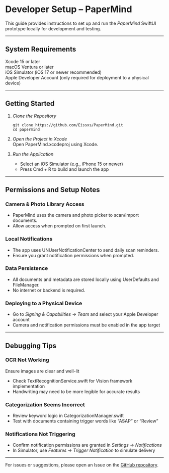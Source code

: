 # Developer Setup – PaperMind

This guide provides instructions to set up and run the *PaperMind* SwiftUI prototype locally for development and testing.

---

## System Requirements

Xcode 15 or later  
macOS Ventura or later  
iOS Simulator (iOS 17 or newer recommended)  
Apple Developer Account (only required for deployment to a physical device)


---

## Getting Started

1. *Clone the Repository*  
   ```
   git clone https://github.com/Eissxs/PaperMind.git
   cd papermind
   ```

2. *Open the Project in Xcode*  
   Open PaperMind.xcodeproj using Xcode.

3. *Run the Application*  
   - Select an iOS Simulator (e.g., iPhone 15 or newer)  
   - Press Cmd + R to build and launch the app

---

## Permissions and Setup Notes

### Camera & Photo Library Access  
- PaperMind uses the camera and photo picker to scan/import documents.  
- Allow access when prompted on first launch.

### Local Notifications  
- The app uses UNUserNotificationCenter to send daily scan reminders.  
- Ensure you grant notification permissions when prompted.

### Data Persistence  
- All documents and metadata are stored locally using UserDefaults and FileManager.  
- No internet or backend is required.

### Deploying to a Physical Device  
- Go to *Signing & Capabilities → Team* and select your Apple Developer account  
- Camera and notification permissions must be enabled in the app target


---

## Debugging Tips

### OCR Not Working  
Ensure images are clear and well-lit  

- Check TextRecognitionService.swift for Vision framework implementation  
- Handwriting may need to be more legible for accurate results


### Categorization Seems Incorrect  
- Review keyword logic in CategorizationManager.swift  
- Test with documents containing trigger words like “ASAP” or “Review”


### Notifications Not Triggering  
- Confirm notification permissions are granted in *Settings → Notifications*  
- In Simulator, use *Features → Trigger Notification* to simulate delivery

---

For issues or suggestions, please open an Issue on the [GitHub repository](https://github.com/Eissxs/PaperMind).
